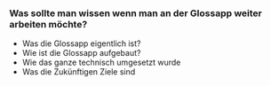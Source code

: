 ### Was sollte man wissen wenn man an der Glossapp weiter arbeiten möchte?
- Was die Glossapp eigentlich ist?
- Wie ist die Glossapp aufgebaut?
- Wie das ganze technisch umgesetzt wurde
- Was die Zukünftigen Ziele sind